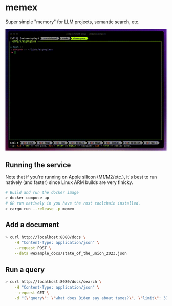 # memex

Super simple "memory" for LLM projects, semantic search, etc.

<p style="text-align: center">
    <img src="docs/memex-in-action.gif">
</p>

## Running the service

Note that if you're running on Apple silicon (M1/M2/etc.), it's best to run natively (and faster)
since Linux ARM builds are very finicky.

``` bash
# Build and run the docker image
> docker compose up
# OR run natively in you have the rust toolchain installed.
> cargo run --release -p memex
```

## Add a document

``` bash
> curl http://localhost:8080/docs \
    -H "Content-Type: application/json" \
    --request POST \
    --data @example_docs/state_of_the_union_2023.json
```

## Run a query

``` bash
> curl http://localhost:8080/docs/search \
    -H "Content-Type: application/json" \
    --request GET \
    -d "{\"query\": \"what does Biden say about taxes?\", \"limit\": 3}"
```